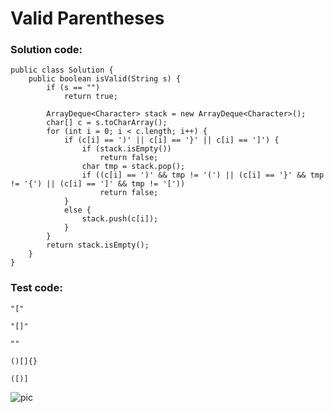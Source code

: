 # Valid Parentheses
### Solution code:
```
public class Solution {
    public boolean isValid(String s) {
        if (s == "")
            return true;
        
        ArrayDeque<Character> stack = new ArrayDeque<Character>();
        char[] c = s.toCharArray();
        for (int i = 0; i < c.length; i++) {
            if (c[i] == ')' || c[i] == '}' || c[i] == ']') {
                if (stack.isEmpty())
                    return false;
                char tmp = stack.pop();
                if ((c[i] == ')' && tmp != '(') || (c[i] == '}' && tmp != '{') || (c[i] == ']' && tmp != '['))
                    return false;
            }
            else {
                stack.push(c[i]);
            }
        }
        return stack.isEmpty();
    }
}
```

### Test code:
```
"["
```
```
"[]"
```
```
""
```
```
()[]{}
```
```
([)]
```

![pic](https://github.com/hpnhxxwn/cs501/blob/master/week2/%E5%B1%8F%E5%B9%95%E5%BF%AB%E7%85%A7%202017-06-10%20%E4%B8%8B%E5%8D%886.37.02.png?raw=true)
